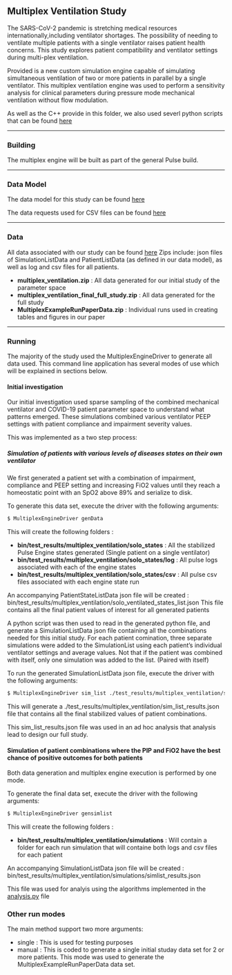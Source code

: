 ## Multiplex Ventilation Study

The SARS-CoV-2 pandemic is stretching medical resources internationally,including ventilator shortages.
The possibility of needing to ventilate multiple patients with a single ventilator raises patient health concerns.
This study explores patient compatibility and ventilator settings during multi-plex ventilation.

Provided is a new custom simulation engine capable of simulating simultaneous ventilation of two or more patients in parallel by a single ventilator.
This multiplex ventilation engine was used to perform a sensitivity analysis for clinical parameters during pressure mode mechanical ventilation without flow modulation.

As well as the C++ provide in this folder, we also used severl python scripts that can be found [here]()

---

### Building

The multiplex engine will be built as part of the general Pulse build.

---

### Data Model

The data model for this study can be found [here]()

The data requests used for CSV files can be found [here]()

---

### Data

All data associated with our study can be found [here](https://data.kitware.com/#collection/59849c788d777f7d33e9c084/folder/5e979e5a9014a6d84e12b150)
Zips include: json files of SimulationListData and PatientListData (as defined in our data model), as well as log and csv files for all patients.

  - <b>multiplex_ventilation.zip</b> : All data generated for our initial study of the parameter space
  - <b>multiplex_ventilation_final_full_study.zip</b> : All data generated for the full study 
  - <b>MultiplexExampleRunPaperData.zip</b> : Individual runs used in creating tables and figures in our paper
 
---

### Running

The majority of the study used the MultiplexEngineDriver to generate all data used.
This command line application has several modes of use which will be explained in sections below.

#### Initial investigation

Our initial investigation used sparse sampling of the combined mechanical ventilator and COVID-19 patient parameter space to understand what patterns emerged.
These simulations combined various ventilator PEEP settings with patient compliance and impairment severity values.

This was implemented as a two step process: 
  
##### Simulation of patients with various levels of diseases states on their own ventilator

We first generated a patient set with a combination of impairment, compliance and PEEP setting and increasing FiO2 values until they reach a homeostatic point with an SpO2 above 89% and serialize to disk.

To generate this data set, execute the driver with the following arguments:

~~~~~~~~~~~~~~~~~~~~~~~~~~~~~~~~~~bash
$ MultiplexEngineDriver genData
~~~~~~~~~~~~~~~~~~~~~~~~~~~~~~~~~~~

This will create the following folders : 

  - <b>bin/test_results/multiplex_ventilation/solo_states</b> : All the stabilized Pulse Engine states generated (Single patient on a single ventilator)
  - <b>bin/test_results/multiplex_ventilation/solo_states/log</b> : All pulse logs associated with each of the engine states
  - <b>bin/test_results/multiplex_ventilation/solo_states/csv</b> : All pulse csv files associated with each engine state run

An accompanying PatientStateListData json file will be created : bin/test_results/multiplex_ventilation/solo_ventilated_states_list.json
This file contains all the final patient values of interest for all generated patients

A python script was then used to read in the generated python file, and generate a SimulationListData json file containing all the combinations needed for this initial study.
For each patient comination, three separate simulations were added to the SimulationList using each patient’s individual ventilator settings and average values.
Not that if the patient was combined with itself, only one simulation was added to the list. (Paired with itself)

To run the generated SimulationListData json file, execute the driver with the following arguments:

~~~~~~~~~~~~~~~~~~~~~~~~~~~~~~~~~~bash
$ MultiplexEngineDriver sim_list ./test_results/multiplex_ventilation/sim_list.json
~~~~~~~~~~~~~~~~~~~~~~~~~~~~~~~~~~~

This will generate a ./test_results/multiplex_ventilation/sim_list_results.json file that contains all the final stabilized values of patient combinations.

This sim_list_results.json file was used in an ad hoc analysis that analysis lead to design our full study.

#### Simulation of patient combinations where the PIP and FiO2 have the best chance of positive outcomes for both patients

Both data generation and multiplex engine execution is performed by one mode.

To generate the final data set, execute the driver with the following arguments:

~~~~~~~~~~~~~~~~~~~~~~~~~~~~~~~~~~bash
$ MultiplexEngineDriver gensimlist
~~~~~~~~~~~~~~~~~~~~~~~~~~~~~~~~~~~

This will create the following folders : 

  - <b>bin/test_results/multiplex_ventilation/simulations</b> : Will contain a folder for each run simulation that will containe both logs and csv files for each patient

An accompanying SimulationListData json file will be created : bin/test_results/multiplex_ventilation/simulations/simlist_results.json

This file was used for analyis using the algorithms implemented in the [analysis.py]() file

### Other run modes

The main method support two more arguments:

  - single : This is used for testing purposes
  - manual : This is coded to generate a single initial studay data set for 2 or more patients. This mode was used to generate the MultiplexExampleRunPaperData data set. 

